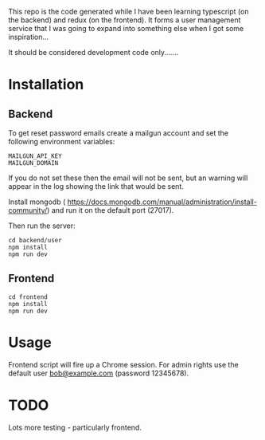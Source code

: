 This repo is the code generated while I have been learning typescript (on the backend) and
redux (on the frontend).  It forms a user management service that I was going to expand into
something else when I got some inspiration...

It should be considered development code only.......

# Installation

## Backend
To get reset password emails create a mailgun account and set the following
environment variables:
```
MAILGUN_API_KEY
MAILGUN_DOMAIN
```
If you do not set these then the email will not be sent, but an warning will
appear in the log showing the link that would be sent.

Install mongodb (
https://docs.mongodb.com/manual/administration/install-community/) and run it
on the default port (27017). 

Then run the server:
```
cd backend/user
npm install
npm run dev
```

## Frontend
```
cd frontend
npm install
npm run dev
```

# Usage

Frontend script will fire up a Chrome session.  For admin rights use the default user bob@example.com (password 12345678).

# TODO

Lots more testing - particularly frontend.
